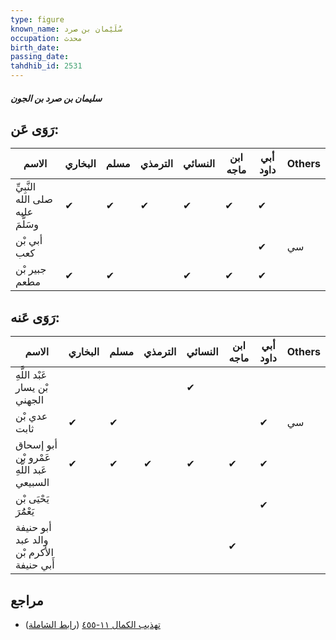 ```yaml
---
type: figure
known_name: سُلَيْمان بن صرد
occupation: محدث
birth_date:
passing_date:
tahdhib_id: 2531
---
```

##### سليمان بن صرد بن الجون

## رَوَى عَن:
| الاسم                             | البخاري | مسلم | الترمذي | النسائي | ابن ماجه | أبي داود | Others |
| --------------------------------- | ------- | ---- | ------- | ------- | -------- | -------- | ------ |
| النَّبِيِّ صلى الله عليه وسَلَّمَ | ✔       | ✔    | ✔       | ✔       | ✔        | ✔        |        |
| أبي بْن كعب                       |         |      |         |         |          | ✔        | سي     |
| جبير بْن مطعم                     | ✔       | ✔    |         | ✔       | ✔        | ✔        |        |
## رَوَى عَنه:
| الاسم                                     | البخاري | مسلم | الترمذي | النسائي | ابن ماجه | أبي داود | Others |
| ----------------------------------------- | ------- | ---- | ------- | ------- | -------- | -------- | ------ |
| عَبْد اللَّهِ بْن يسار الجهني             |         |      |         | ✔       |          |          |        |
| عدي بْن ثابت                              | ✔       | ✔    |         |         |          | ✔        | سي     |
| أبو إسحاق عَمْرو بْن عَبد اللَّهِ السبيعي | ✔       | ✔    | ✔       | ✔       | ✔        | ✔        |        |
| يَحْيَى بْن يَعْمَُرَ                     |         |      |         |         |          | ✔        |        |
| أبو حنيفة والد عبد الأكرم بْن أَبي حنيفة  |         |      |         |         | ✔        |          |        |
## مراجع
- [تهذيب الكمال ١١-٤٥٥](obsidian://open?vault=Tahdhib-al-Kamal&file=Figures/٢٥٣١-سليمان%20بن%20صرد%20بن%20الجون) ([رابط الشاملة](https://shamela.ws/book/3722/5775))